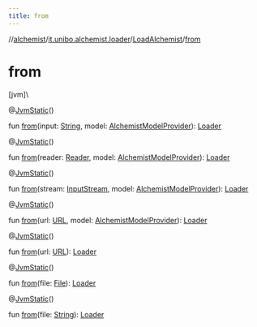 ```yaml
---
title: from
---
```

//[alchemist](../../../index.html)/[it.unibo.alchemist.loader](../index.html)/[LoadAlchemist](index.html)/[from](from.html)



# from



[jvm]\




@[JvmStatic](https://kotlinlang.org/api/latest/jvm/stdlib/kotlin.jvm/-jvm-static/index.html)()



fun [from](from.html)(input: [String](https://kotlinlang.org/api/latest/jvm/stdlib/kotlin/-string/index.html), model: [AlchemistModelProvider](../-alchemist-model-provider/index.html)): [Loader](../-loader/index.html)





@[JvmStatic](https://kotlinlang.org/api/latest/jvm/stdlib/kotlin.jvm/-jvm-static/index.html)()



fun [from](from.html)(reader: [Reader](https://docs.oracle.com/javase/8/docs/api/java/io/Reader.html), model: [AlchemistModelProvider](../-alchemist-model-provider/index.html)): [Loader](../-loader/index.html)





@[JvmStatic](https://kotlinlang.org/api/latest/jvm/stdlib/kotlin.jvm/-jvm-static/index.html)()



fun [from](from.html)(stream: [InputStream](https://docs.oracle.com/javase/8/docs/api/java/io/InputStream.html), model: [AlchemistModelProvider](../-alchemist-model-provider/index.html)): [Loader](../-loader/index.html)





@[JvmStatic](https://kotlinlang.org/api/latest/jvm/stdlib/kotlin.jvm/-jvm-static/index.html)()



fun [from](from.html)(url: [URL](https://docs.oracle.com/javase/8/docs/api/java/net/URL.html), model: [AlchemistModelProvider](../-alchemist-model-provider/index.html)): [Loader](../-loader/index.html)





@[JvmStatic](https://kotlinlang.org/api/latest/jvm/stdlib/kotlin.jvm/-jvm-static/index.html)()



fun [from](from.html)(url: [URL](https://docs.oracle.com/javase/8/docs/api/java/net/URL.html)): [Loader](../-loader/index.html)





@[JvmStatic](https://kotlinlang.org/api/latest/jvm/stdlib/kotlin.jvm/-jvm-static/index.html)()



fun [from](from.html)(file: [File](https://docs.oracle.com/javase/8/docs/api/java/io/File.html)): [Loader](../-loader/index.html)





@[JvmStatic](https://kotlinlang.org/api/latest/jvm/stdlib/kotlin.jvm/-jvm-static/index.html)()



fun [from](from.html)(file: [String](https://kotlinlang.org/api/latest/jvm/stdlib/kotlin/-string/index.html)): [Loader](../-loader/index.html)




